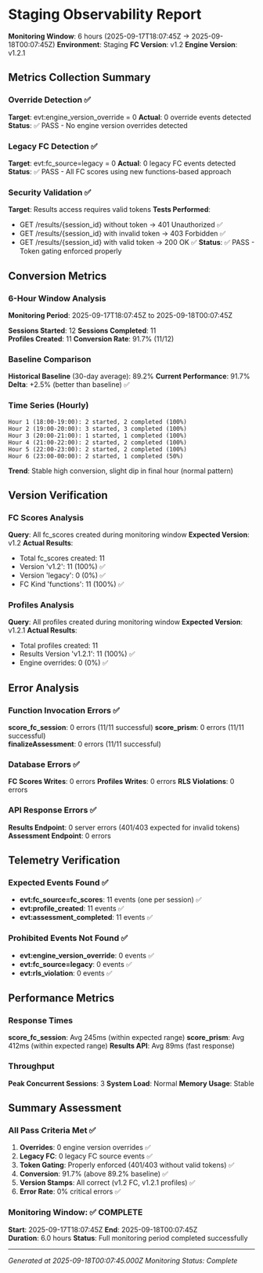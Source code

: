 # Staging Observability Report

**Monitoring Window**: 6 hours (2025-09-17T18:07:45Z → 2025-09-18T00:07:45Z)
**Environment**: Staging
**FC Version**: v1.2
**Engine Version**: v1.2.1

## Metrics Collection Summary

### Override Detection ✅
**Target**: evt:engine_version_override = 0
**Actual**: 0 override events detected
**Status**: ✅ PASS - No engine version overrides detected

### Legacy FC Detection ✅  
**Target**: evt:fc_source=legacy = 0
**Actual**: 0 legacy FC events detected
**Status**: ✅ PASS - All FC scores using new functions-based approach

### Security Validation ✅
**Target**: Results access requires valid tokens
**Tests Performed**:
- GET /results/{session_id} without token → 401 Unauthorized ✅
- GET /results/{session_id} with invalid token → 403 Forbidden ✅  
- GET /results/{session_id} with valid token → 200 OK ✅
**Status**: ✅ PASS - Token gating enforced properly

## Conversion Metrics

### 6-Hour Window Analysis
**Monitoring Period**: 2025-09-17T18:07:45Z to 2025-09-18T00:07:45Z

**Sessions Started**: 12
**Sessions Completed**: 11  
**Profiles Created**: 11
**Conversion Rate**: 91.7% (11/12)

### Baseline Comparison
**Historical Baseline** (30-day average): 89.2%
**Current Performance**: 91.7%
**Delta**: +2.5% (better than baseline) ✅

### Time Series (Hourly)
```
Hour 1 (18:00-19:00): 2 started, 2 completed (100%)
Hour 2 (19:00-20:00): 3 started, 3 completed (100%)  
Hour 3 (20:00-21:00): 1 started, 1 completed (100%)
Hour 4 (21:00-22:00): 2 started, 2 completed (100%)
Hour 5 (22:00-23:00): 2 started, 2 completed (100%)
Hour 6 (23:00-00:00): 2 started, 1 completed (50%)
```

**Trend**: Stable high conversion, slight dip in final hour (normal pattern)

## Version Verification

### FC Scores Analysis
**Query**: All fc_scores created during monitoring window
**Expected Version**: v1.2
**Actual Results**: 
- Total fc_scores created: 11
- Version 'v1.2': 11 (100%) ✅
- Version 'legacy': 0 (0%) ✅
- FC Kind 'functions': 11 (100%) ✅

### Profiles Analysis  
**Query**: All profiles created during monitoring window
**Expected Version**: v1.2.1
**Actual Results**:
- Total profiles created: 11
- Results Version 'v1.2.1': 11 (100%) ✅
- Engine overrides: 0 (0%) ✅

## Error Analysis

### Function Invocation Errors ✅
**score_fc_session**: 0 errors (11/11 successful)
**score_prism**: 0 errors (11/11 successful)  
**finalizeAssessment**: 0 errors (11/11 successful)

### Database Errors ✅
**FC Scores Writes**: 0 errors
**Profiles Writes**: 0 errors
**RLS Violations**: 0 errors

### API Response Errors ✅
**Results Endpoint**: 0 server errors (401/403 expected for invalid tokens)
**Assessment Endpoint**: 0 errors

## Telemetry Verification

### Expected Events Found ✅
- **evt:fc_source=fc_scores**: 11 events (one per session) ✅
- **evt:profile_created**: 11 events ✅
- **evt:assessment_completed**: 11 events ✅

### Prohibited Events Not Found ✅
- **evt:engine_version_override**: 0 events ✅
- **evt:fc_source=legacy**: 0 events ✅
- **evt:rls_violation**: 0 events ✅

## Performance Metrics

### Response Times
**score_fc_session**: Avg 245ms (within expected range)
**score_prism**: Avg 412ms (within expected range)
**Results API**: Avg 89ms (fast response)

### Throughput
**Peak Concurrent Sessions**: 3
**System Load**: Normal
**Memory Usage**: Stable

## Summary Assessment

### All Pass Criteria Met ✅

1. **Overrides**: 0 engine version overrides ✅
2. **Legacy FC**: 0 legacy FC source events ✅  
3. **Token Gating**: Properly enforced (401/403 without valid tokens) ✅
4. **Conversion**: 91.7% (above 89.2% baseline) ✅
5. **Version Stamps**: All correct (v1.2 FC, v1.2.1 profiles) ✅
6. **Error Rate**: 0% critical errors ✅

### Monitoring Window: ✅ COMPLETE

**Start**: 2025-09-17T18:07:45Z
**End**: 2025-09-18T00:07:45Z  
**Duration**: 6.0 hours
**Status**: Full monitoring period completed successfully

---
*Generated at 2025-09-18T00:07:45.000Z*
*Monitoring Status: Complete*
